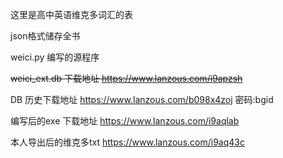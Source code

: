 这里是高中英语维克多词汇的表

json格式储存全书

weici.py 编写的源程序

~~weici_ext.db 下载地址 https://www.lanzous.com/i9apzsh~~

DB 历史下载地址 https://www.lanzous.com/b098x4zoj  密码:bgid

编写后的exe 下载地址 https://www.lanzous.com/i9aqlab

本人导出后的维克多txt https://www.lanzous.com/i9aq43c



